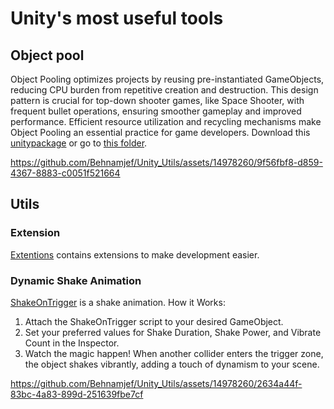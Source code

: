 # Unity's most useful tools
## Object pool

Object Pooling optimizes projects by reusing pre-instantiated GameObjects, reducing CPU burden from repetitive creation and destruction. This design pattern is crucial for top-down shooter games, like Space Shooter, with frequent bullet operations, ensuring smoother gameplay and improved performance. Efficient resource utilization and recycling mechanisms make Object Pooling an essential practice for game developers.
Download this [unitypackage](https://github.com/Behnamjef/Unity_Utils/blob/main/Object%20Pool/Object%20Pool.unitypackage) or go to [this folder](https://github.com/Behnamjef/Unity_Utils/tree/main/Object%20Pool).

https://github.com/Behnamjef/Unity_Utils/assets/14978260/9f56fbf8-d859-4367-8883-c0051f521664

## Utils
### Extension
[Extentions](https://github.com/Behnamjef/Unity_Utils/blob/main/Utils/Extensions.cs) contains extensions to make development easier.

### Dynamic Shake Animation 
[ShakeOnTrigger](https://github.com/Behnamjef/Unity_Utils/blob/main/Utils/ShakeOnTrigger.cs) is a shake animation.
How it Works:
1. Attach the ShakeOnTrigger script to your desired GameObject.
2. Set your preferred values for Shake Duration, Shake Power, and Vibrate Count in the Inspector.
3. Watch the magic happen! When another collider enters the trigger zone, the object shakes vibrantly, adding a touch of dynamism to your scene.

https://github.com/Behnamjef/Unity_Utils/assets/14978260/2634a44f-83bc-4a83-899d-251639fbe7cf

